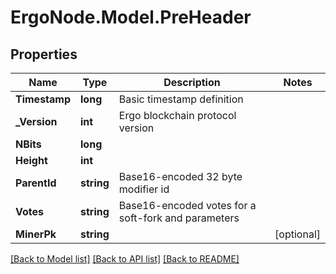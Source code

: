 # ErgoNode.Model.PreHeader

## Properties

Name | Type | Description | Notes
------------ | ------------- | ------------- | -------------
**Timestamp** | **long** | Basic timestamp definition | 
**_Version** | **int** | Ergo blockchain protocol version | 
**NBits** | **long** |  | 
**Height** | **int** |  | 
**ParentId** | **string** | Base16-encoded 32 byte modifier id | 
**Votes** | **string** | Base16-encoded votes for a soft-fork and parameters | 
**MinerPk** | **string** |  | [optional] 

[[Back to Model list]](../README.md#documentation-for-models) [[Back to API list]](../README.md#documentation-for-api-endpoints) [[Back to README]](../README.md)

